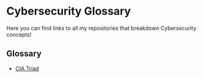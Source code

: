# Cybersecurity Glossary
Here you can find links to all my repositories that breakdown Cybersecurity concepts!

## Glossary
+ [CIA Triad](https://github.com/Nickolas-M/CIA-Triad)
